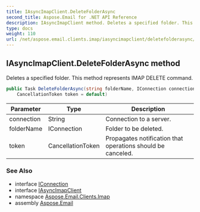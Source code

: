 ```yaml
---
title: IAsyncImapClient.DeleteFolderAsync
second_title: Aspose.Email for .NET API Reference
description: IAsyncImapClient method. Deletes a specified folder. This method represents IMAP DELETE command
type: docs
weight: 110
url: /net/aspose.email.clients.imap/iasyncimapclient/deletefolderasync/
---
```

## IAsyncImapClient.DeleteFolderAsync method

Deletes a specified folder. This method represents IMAP DELETE command.

```csharp
public Task DeleteFolderAsync(string folderName, IConnection connection = null, 
    CancellationToken token = default)
```

| Parameter | Type | Description |
| --- | --- | --- |
| connection | String | Connection to a server. |
| folderName | IConnection | Folder to be deleted. |
| token | CancellationToken | Propagates notification that operations should be canceled. |

### See Also

* interface [IConnection](../../../aspose.email.clients/iconnection/)
* interface [IAsyncImapClient](../)
* namespace [Aspose.Email.Clients.Imap](../../iasyncimapclient/)
* assembly [Aspose.Email](../../../)


